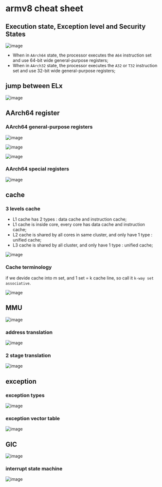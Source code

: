 # armv8 cheat sheet

## Execution state, Exception level and Security States

![image](https://user-images.githubusercontent.com/10084724/202102813-68651cab-0ce8-4d9c-919c-bb048b871dcd.png)

- When in `AArch64` state, the processor executes the `A64` instruction set and use 64-bit wide general-purpose registers;
- When in `AArch32` state, the processor executes the `A32` or `T32` instruction set and use 32-bit wide general-purpose registers;

## jump between ELx

![image](https://user-images.githubusercontent.com/10084724/202984945-0a4adb77-fab4-4319-bfc6-d496984e939b.png)

## AArch64 register

### AArch64 general-purpose registers

![image](https://user-images.githubusercontent.com/10084724/202106102-31153931-ba3a-4bb8-93d0-19e58fefa19c.png)

![image](https://user-images.githubusercontent.com/10084724/202125695-ae6840b3-dff6-4e6b-a88c-5f9e44e8b6fd.png)

![image](https://user-images.githubusercontent.com/10084724/202126401-2db7bc26-cd42-4827-8b4d-c3557798092b.png)

### AArch64 special registers

![image](https://user-images.githubusercontent.com/10084724/202105028-b2a77e2c-0344-42a4-b341-514334360c40.png)

## cache

### 3 levels cache

- L1 cache has 2 types : data cache and instruction cache;
- L1 cache is inside core, every core has data cache and instruction cache;
- L2 cache is shared by all cores in same cluster, and only have 1 type : unified cache;
- L3 cache is shared by all cluster, and only have 1 type : unified cache;

![image](https://user-images.githubusercontent.com/10084724/202107354-708bd0ba-40e4-468d-ad3e-54bdeca43806.png)

###  Cache terminology

if we devide cache into m set, and 1 set = k cache line, so call it `k-way set associative`.

![image](https://user-images.githubusercontent.com/10084724/202107485-df0ed001-2154-4540-80d5-f48502390630.png)

## MMU

![image](https://user-images.githubusercontent.com/10084724/202107825-180afef8-7246-4101-aaa4-7822903487ce.png)

### address translation

![image](https://user-images.githubusercontent.com/10084724/202108168-b07aaefe-b49b-42bf-b00d-baaf7c726623.png)

### 2 stage translation

![image](https://user-images.githubusercontent.com/10084724/202108758-dbfd071e-3625-4f00-b157-b4aca3b01219.png)

## exception

### exception types

![image](https://user-images.githubusercontent.com/10084724/202137939-9015e502-84c9-42ea-bd55-92df8b51ee64.png)

### exception vector table

![image](https://user-images.githubusercontent.com/10084724/202944101-cec261fc-b747-4c49-8fc0-d8160029f25a.png)

## GIC

![image](https://user-images.githubusercontent.com/10084724/202635723-ec661713-d727-45d9-8b47-fa5bf792b814.png)

### interrupt state machine

![image](https://user-images.githubusercontent.com/10084724/202636007-fbe5012c-ed52-4633-b61e-d154209fff48.png)


